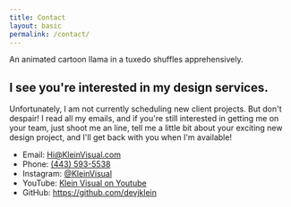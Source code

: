 ```yaml
---
title: Contact
layout: basic
permalink: /contact/
---
```

<article class="row  content  white">
  <object style="height: 250px" data="{{ "/img/llamas/llama-fancy.svg" | relative_url }}" type="image/svg+xml">An animated cartoon llama in a tuxedo shuffles apprehensively.</object>

  <h2>I see you're interested in my design services.</h2>
  <p>Unfortunately, I am not currently scheduling new client projects. But don't despair! I read all my emails, and if you're still interested in getting me on your team, just shoot me an line, tell me a little bit about your exciting new design project, and I'll get back with you when I'm available!</p>

  <ul>
    <li>Email: <a aria-label="Email Klein Visual" href="mailto:hi@kleinvisual.com">Hi@KleinVisual.com</a></li>
    <li>Phone: <a aria-label="Call Klein Visual" href="tel:4435935538">(443) 593-5538</a></li>
    <li>Instagram: <a aria-label="Visit Klein Visual on Instagram" href="https://www.instagram.com/kleinvisual/" target="_blank">@KleinVisual</a></li>
    <li>YouTube: <a aria-label="Visit Klein Visual on YouTube" href="https://www.youtube.com/channel/UCt5qUGnBGI1bgmlbvDcKt1g" target="_blank">Klein Visual on Youtube</a></li>
    <li>GitHub: <a aria-label="Visit David Klein on GitHub" href="https://github.com/devjklein" target="_blank">https://github.com/devjklein</a></li>
  </ul>
</article>